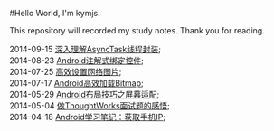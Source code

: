 #Hello World, I'm kymjs.

This repository will recorded my study notes. Thank you for reading.<br>

2014-09-15 [深入理解AsyncTask线程封装](https://github.com/kymjs/blog/blob/master/%E6%B7%B1%E5%85%A5%E7%90%86%E8%A7%A3AsyncTask%E7%BA%BF%E7%A8%8B%E5%B0%81%E8%A3%85.md);<br>
2014-08-23 [Android注解式绑定控件](https://github.com/kymjs/blog/blob/master/Android%E6%B3%A8%E8%A7%A3%E5%BC%8F%E7%BB%91%E5%AE%9A%E6%8E%A7%E4%BB%B6.md);<br>
2014-07-25 [高效设置网络图片](https://github.com/kymjs/blog/blob/master/%E9%AB%98%E6%95%88%E8%AE%BE%E7%BD%AE%E7%BD%91%E7%BB%9C%E5%9B%BE%E7%89%87.md);<br>
2014-07-17 [Android高效加载Bitmap](https://github.com/kymjs/blog/blob/master/%E9%AB%98%E6%95%88%E5%8A%A0%E8%BD%BDBitmap.md);<br>
2014-05-29 [Android布局技巧之屏幕适配](https://github.com/kymjs/blog/blob/master/Android%E5%B8%83%E5%B1%80%E6%8A%80%E5%B7%A7%E4%B9%8B%E5%B1%8F%E5%B9%95%E9%80%82%E9%85%8D.md);<br>
2014-05-04 [做ThoughtWorks面试题的感悟](https://github.com/kymjs/blog/blob/master/%E5%81%9AThoughtWorks%E9%9D%A2%E8%AF%95%E9%A2%98%E7%9A%84%E6%84%9F%E6%82%9F.md);<br>
2014-04-18 [Android学习笔记：获取手机IP](https://github.com/kymjs/blog/blob/master/%E5%81%9AThoughtWorks%E9%9D%A2%E8%AF%95%E9%A2%98%E7%9A%84%E6%84%9F%E6%82%9F.md);<br>